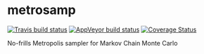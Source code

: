 # metrosamp
[![Travis build status](https://travis-ci.org/JGCRI/metrosamp.svg?branch=master)](https://travis-ci.org/JGCRI/metrosamp)
[![AppVeyor build status](https://ci.appveyor.com/api/projects/status/github/JGCRI/metrosamp?branch=master&svg=true)](https://ci.appveyor.com/project/JGCRI/metrosamp)
[![Coverage Status](https://img.shields.io/codecov/c/github/JGCRI/metrosamp/master.svg)](https://codecov.io/github/JGCRI/metrosamp?branch=master)

No-frills Metropolis sampler for Markov Chain Monte Carlo

